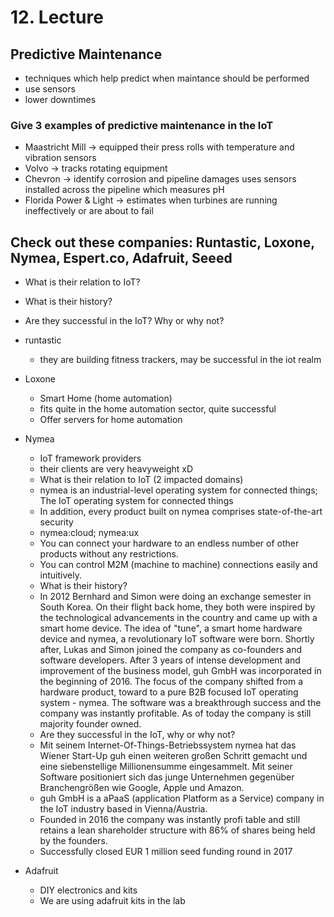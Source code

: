 # 12. Lecture
## Predictive Maintenance
* techniques which help predict when maintance should be performed
* use sensors
* lower downtimes

### Give 3 examples of predictive maintenance in the IoT
* Maastricht Mill -> equipped their press rolls with temperature and vibration sensors
* Volvo -> tracks rotating equipment
* Chevron -> identify corrosion and pipeline damages uses sensors installed across the pipeline which measures pH
* Florida Power & Light -> estimates when turbines are running ineffectively or are about to fail

## Check out these companies: Runtastic, Loxone, Nymea, Espert.co, Adafruit, Seeed
* What is their relation to IoT?
* What is their history?
* Are they successful in the IoT? Why or why not?

* runtastic
    * they are building fitness trackers, may be successful in the iot realm

* Loxone
    * Smart Home (home automation)
    * fits quite in the home automation sector, quite successful
    * Offer servers for home automation
	
* Nymea
    * IoT framework providers
    * their clients are very heavyweight xD
	* What is their relation to IoT (2 impacted domains)
	* nymea is an industrial-level operating system for connected things; The IoT operating system for connected things
	* In addition, every product built on nymea comprises state-of-the-art security
	* nymea:cloud; nymea:ux
	* You can connect your hardware to an endless number of other products without any restrictions.
	* You can control M2M (machine to machine) connections easily and intuitively.
	* What is their history?
	* In 2012 Bernhard and Simon were doing an exchange semester in South Korea. On their flight back home, they both were inspired by the technological advancements in the country and came up with a smart home device. The idea of "tune", a smart home hardware device and nymea, a revolutionary IoT software were born. Shortly after, Lukas and Simon joined the company as co-founders and software developers. After 3 years of intense development and improvement of the business model, guh GmbH was incorporated in the beginning of 2016. The focus of the company shifted from a hardware product, toward to a pure B2B focused IoT operating system - nymea. The software was a breakthrough success and the company was instantly profitable. As of today the company is still majority founder owned.
	* Are they successful in the IoT, why or why not?
	* Mit seinem Internet-Of-Things-Betriebssystem nymea hat das Wiener Start-Up guh einen weiteren großen Schritt gemacht und eine siebenstellige Millionensumme eingesammelt. Mit seiner Software positioniert sich das junge Unternehmen gegenüber Branchengrößen wie Google, Apple und Amazon.
	* guh GmbH is a aPaaS (application Platform as a Service) company in the IoT industry based in Vienna/Austria.
	* Founded in 2016 the company was instantly profi table and still retains a lean shareholder structure with 86% of shares being held by the founders.
	* Successfully closed EUR 1 million seed funding round in 2017
	
* Adafruit
    * DIY electronics and kits
    * We are using adafruit kits in the lab